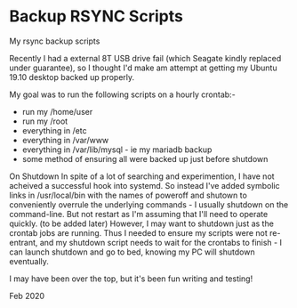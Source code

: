 # Backup RSYNC Scripts
My rsync backup scripts

Recently I had a external 8T USB drive fail (which Seagate kindly replaced under guarantee),
so I thought I'd make am attempt at getting my Ubuntu 19.10 desktop backed up properly.

My goal was to run the following scripts on a hourly crontab:-
- run my /home/user
- run my /root
- everything in /etc
- everything in /var/www
- everything in /var/lib/mysql - ie my mariadb backup
- some method of ensuring all were backed up just before shutdown

On Shutdown
In spite of a lot of searching and experimention, I have not acheived a successful hook
into systemd. So instead I've added symbolic links in /usr/local/bin with the names of poweroff and 
shutown to conveniently overrule the underlying commands - I usually shutdown on the command-line. But
not restart as I'm assuming that I'll need to operate quickly.
(to be added later)
However, I may want to shutdown just as the crontab jobs are running. Thus I needed to ensure
my scripts were not re-entrant, and my shutdown script needs to wait for the crontabs to finish - I can
launch shutdown and go to bed, knowing my PC will shutdown eventually.

I may have been over the top, but it's been fun writing and testing!

Feb 2020

